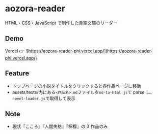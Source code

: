 # aozora-reader

HTML・CSS・JavaScript で制作した青空文庫のリーダー

## Demo

Vercel 👉 ![https://aozora-reader-phi.vercel.app/](https://aozora-reader-phi.vercel.app/)

## Feature

- トップページの小説タイトルをクリックすると各作品ページに移動
- assets/texts/内にある`<作品名>.md`ファイルを`md-to-html.js`で parse し、`novel-loader.js`で取得して表示

## Note

- 現状『こころ』『人間失格』『檸檬』の 3 作品のみ
